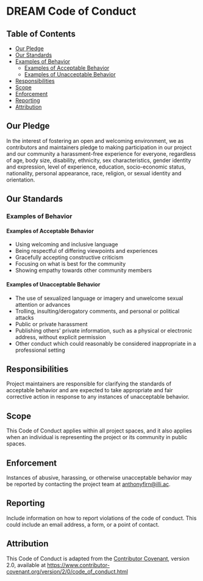 # DREAM Code of Conduct

## Table of Contents

- [Our Pledge](#our-pledge)
- [Our Standards](#our-standards)
- [Examples of Behavior](#examples-of-behavior)
  - [Examples of Acceptable Behavior](#examples-of-acceptable-behavior)
  - [Examples of Unacceptable Behavior](#examples-of-unacceptable-behavior)
- [Responsibilities](#responsibilities)
- [Scope](#scope)
- [Enforcement](#enforcement)
- [Reporting](#reporting)
- [Attribution](#attribution)

## Our Pledge

In the interest of fostering an open and welcoming environment, we as contributors and maintainers pledge to making participation in our project and our community a harassment-free experience for everyone, regardless of age, body size, disability, ethnicity, sex characteristics, gender identity and expression, level of experience, education, socio-economic status, nationality, personal appearance, race, religion, or sexual identity and orientation.

## Our Standards

### Examples of Behavior

#### Examples of Acceptable Behavior

- Using welcoming and inclusive language
- Being respectful of differing viewpoints and experiences
- Gracefully accepting constructive criticism
- Focusing on what is best for the community
- Showing empathy towards other community members

#### Examples of Unacceptable Behavior

- The use of sexualized language or imagery and unwelcome sexual attention or advances
- Trolling, insulting/derogatory comments, and personal or political attacks
- Public or private harassment
- Publishing others' private information, such as a physical or electronic address, without explicit permission
- Other conduct which could reasonably be considered inappropriate in a professional setting

## Responsibilities

Project maintainers are responsible for clarifying the standards of acceptable behavior and are expected to take appropriate and fair corrective action in response to any instances of unacceptable behavior.

## Scope

This Code of Conduct applies within all project spaces, and it also applies when an individual is representing the project or its community in public spaces. 

## Enforcement

Instances of abusive, harassing, or otherwise unacceptable behavior may be reported by contacting the project team at [anthonyfirn@illi.ac](mailto:anthonyfirn@illi.ac). 

## Reporting 

Include information on how to report violations of the code of conduct. This could include an email address, a form, or a point of contact.

## Attribution

This Code of Conduct is adapted from the [Contributor Covenant](https://www.contributor-covenant.org), version 2.0, available at https://www.contributor-covenant.org/version/2/0/code_of_conduct.html